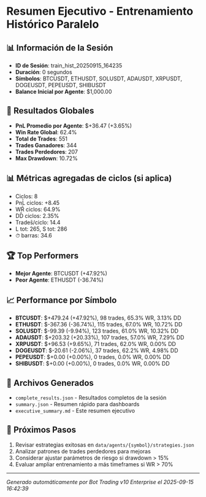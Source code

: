 # Resumen Ejecutivo - Entrenamiento Histórico Paralelo

## 📊 Información de la Sesión
- **ID de Sesión**: train_hist_20250915_164235
- **Duración**: 0 segundos
- **Símbolos**: BTCUSDT, ETHUSDT, SOLUSDT, ADAUSDT, XRPUSDT, DOGEUSDT, PEPEUSDT, SHIBUSDT
- **Balance Inicial por Agente**: $1,000.00

## 🎯 Resultados Globales
- **PnL Promedio por Agente**: $+36.47 (+3.65%)
- **Win Rate Global**: 62.4%
- **Total de Trades**: 551
- **Trades Ganadores**: 344
- **Trades Perdedores**: 207
- **Max Drawdown**: 10.72%

## 📊 Métricas agregadas de ciclos (si aplica)
- Ciclos: 8
- PnL̄ ciclos: +8.45
- WR̄ ciclos: 64.9%
- DD̄ ciclos: 2.35%
- Trades̄/ciclo: 14.4
- L tot: 265, S tot: 286
- ⏱̄ barras: 34.6


## 🏆 Top Performers
- **Mejor Agente**: BTCUSDT (+47.92%)
- **Peor Agente**: ETHUSDT (-36.74%)

## 📈 Performance por Símbolo
- **BTCUSDT**: $+479.24 (+47.92%), 98 trades, 65.3% WR, 3.13% DD
- **ETHUSDT**: $-367.36 (-36.74%), 115 trades, 67.0% WR, 10.72% DD
- **SOLUSDT**: $-99.39 (-9.94%), 123 trades, 61.0% WR, 10.32% DD
- **ADAUSDT**: $+203.32 (+20.33%), 107 trades, 57.0% WR, 7.29% DD
- **XRPUSDT**: $+96.53 (+9.65%), 71 trades, 62.0% WR, 0.00% DD
- **DOGEUSDT**: $-20.61 (-2.06%), 37 trades, 62.2% WR, 4.98% DD
- **PEPEUSDT**: $+0.00 (+0.00%), 0 trades, 0.0% WR, 0.00% DD
- **SHIBUSDT**: $+0.00 (+0.00%), 0 trades, 0.0% WR, 0.00% DD

## 📁 Archivos Generados
- `complete_results.json` - Resultados completos de la sesión
- `summary.json` - Resumen rápido para dashboards
- `executive_summary.md` - Este resumen ejecutivo

## 🎯 Próximos Pasos
1. Revisar estrategias exitosas en `data/agents/{symbol}/strategies.json`
2. Analizar patrones de trades perdedores para mejoras
3. Considerar ajustar parámetros de riesgo si drawdown > 15%
4. Evaluar ampliar entrenamiento a más timeframes si WR > 70%

---
*Generado automáticamente por Bot Trading v10 Enterprise el 2025-09-15 16:42:39*
